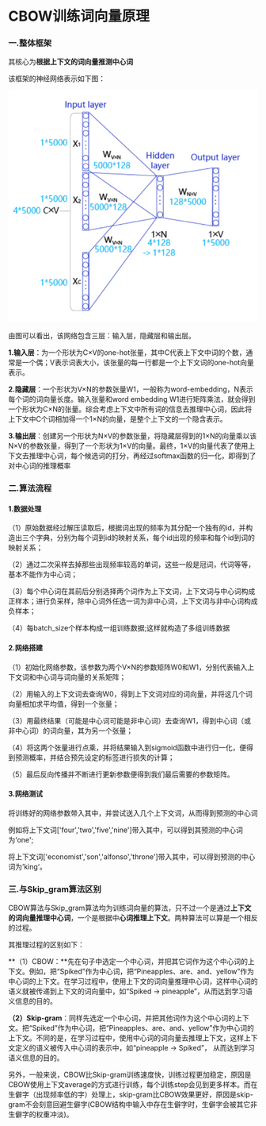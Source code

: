 # CBOW训练词向量原理

### 一.整体框架

其核心为**根据上下文的词向量推测中心词**

该框架的神经网络表示如下图：
<div align="center">
    <a>
    	<img src="images\1.png"style="zoom:80%";>  
    </a>
</div>

由图可以看出，该网络包含三层：输入层，隐藏层和输出层。

**1.输入层**：为一个形状为C×V的one-hot张量，其中C代表上下文中词的个数，通常是一个偶；V表示词表大小，该张量的每一行都是一个上下文词的one-hot向量表示。

**2.隐藏层**：一个形状为V×N的参数张量W1，一般称为word-embedding，N表示每个词的词向量长度。输入张量和word embedding W1进行矩阵乘法，就会得到一个形状为C×N的张量。综合考虑上下文中所有词的信息去推理中心词，因此将上下文中C个词相加得一个1×N的向量，是整个上下文的一个隐含表示。

**3.输出层**：创建另一个形状为N×V的参数张量，将隐藏层得到的1×N的向量乘以该N×V的参数张量，得到了一个形状为1×V的向量。最终，1×V的向量代表了使用上下文去推理中心词，每个候选词的打分，再经过softmax函数的归一化，即得到了对中心词的推理概率





### 二.算法流程

#### 1.数据处理

（1）原始数据经过解压读取后，根据词出现的频率为其分配一个独有的id，并构造出三个字典，分别为每个词到id的映射关系，每个id出现的频率和每个id到词的映射关系；

（2）通过二次采样去掉那些出现频率较高的单词，这些一般是冠词，代词等等，基本不能作为中心词；

（3）每个中心词在其前后分别选择两个词作为上下文词，上下文词与中心词构成正样本；进行负采样，除中心词外任选一词为非中心词，上下文词与非中心词构成负样本；

（4）每batch_size个样本构成一组训练数据;这样就构造了多组训练数据

#### 2.网络搭建

（1）初始化网络参数，该参数为两个V×N的参数矩阵W0和W1，分别代表输入上下文词和中心词与词向量的关系矩阵；

（2）用输入的上下文词去查询W0，得到上下文词对应的词向量，并将这几个词向量相加求平均值，得到一个张量；

（3）用最终结果（可能是中心词可能是非中心词）去查询W1，得到中心词（或非中心词）的词向量，其为另一个张量；

（4）将这两个张量进行点乘，并将结果输入到sigmoid函数中进行归一化，便得到预测概率，并结合预先设定的标签进行损失的计算；

（5）最后反向传播并不断进行更新参数便得到我们最后需要的参数矩阵。

#### 3.网络测试

将训练好的网络参数带入其中，并尝试送入几个上下文词，从而得到预测的中心词

例如将上下文词['four','two','five','nine']带入其中，可以得到其预测的中心词为‘one';

将上下文词['economist','son','alfonso','throne']带入其中，可以得到预测的中心词为’king‘。





### 三.与Skip_gram算法区别

CBOW算法与Skip_gram算法均为训练词向量的算法，只不过一个是通过**上下文的词向量推理中心词**，一个是根据中**心词推理上下文**。两种算法可以算是一个相反的过程。

其推理过程的区别如下：

**（1）CBOW：**先在句子中选定一个中心词，并把其它词作为这个中心词的上下文。例如，把“Spiked”作为中心词，把“Pineapples、are、and、yellow”作为中心词的上下文。在学习过程中，使用上下文的词向量推理中心词，这样中心词的语义就被传递到上下文的词向量中，如“Spiked → pineapple”，从而达到学习语义信息的目的。

**（2）Skip-gram**：同样先选定一个中心词，并把其他词作为这个中心词的上下文。把“Spiked”作为中心词，把“Pineapples、are、and、yellow”作为中心词的上下文。不同的是，在学习过程中，使用中心词的词向量去推理上下文，这样上下文定义的语义被传入中心词的表示中，如“pineapple → Spiked”， 从而达到学习语义信息的目的。

另外，一般来说，CBOW比Skip-gram训练速度快，训练过程更加稳定，原因是CBOW使用上下文average的方式进行训练，每个训练step会见到更多样本。而在生僻字（出现频率低的字）处理上，skip-gram比CBOW效果更好，原因是skip-gram不会刻意回避生僻字(CBOW结构中输入中存在生僻字时，生僻字会被其它非生僻字的权重冲淡)。



